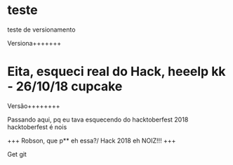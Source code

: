 teste
=====

teste de versionamento


Versiona+++++++

Eita, esqueci real do Hack, heeelp kk - 26/10/18 cupcake
=======
Versão++++++++

Passando aqui, pq eu tava esquecendo do hacktoberfest
2018 hacktoberfest é nois

+++
Robson, que p** eh essa?/
Hack 2018 eh NOIZ!!!
+++

Get git

